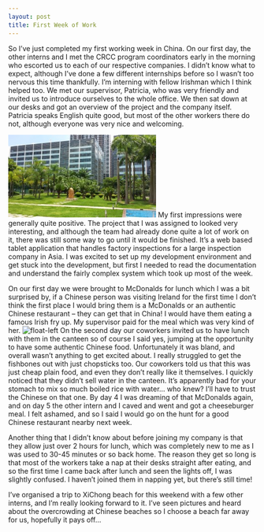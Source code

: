 ```yaml
---
layout: post
title: First Week of Work
---
```


So I’ve just completed my first working week in China. On our first day, the other interns and I met the CRCC program coordinators early in the morning who escorted us to each of our respective companies. I didn’t know what to expect, although I’ve done a few different internships before so I wasn’t too nervous this time thankfully. I’m interning with fellow Irishman which I think helped too. We met our supervisor, Patricia, who was very friendly and invited us to introduce ourselves to the whole office. We then sat down at our desks and got an overview of the project and the company itself. Patricia speaks English quite good, but most of the other workers there do not, although everyone was very nice and welcoming.

![float-right](/images/Office-1-300x168.jpg "My office")
My first impressions were generally quite positive. The project that I was assigned to looked very interesting, and although the team had already done quite a lot of work on it, there was still some way to go until it would be finished. It’s a web based tablet application that handles factory inspections for a large inspection company in Asia. I was excited to set up my development environment and get stuck into the development, but first I needed to read the documentation and understand the fairly complex system which took up most of the week.

On our first day we were brought to McDonalds for lunch which I was a bit surprised by, if a Chinese person was visiting Ireland for the first time I don’t think the first place I would bring them is a McDonalds or an authentic Chinese restaurant – they can get that in China! I would have them eating a famous Irish fry up. My supervisor paid for the meal which was very kind of her. ![float-left](http://cormacquinn.com/wp-content/uploads/2014/08/Lunch-at-Work-300x168.jpg "Lunch at work") On the second day our coworkers invited us to have lunch with them in the canteen so of course I said yes, jumping at the opportunity to have some authentic Chinese food. Unfortunately it was bland, and overall wasn’t anything to get excited about. I really struggled to get the fishbones out with just chopsticks too. Our coworkers told us that this was just cheap plain food, and even they don’t really like it themselves. I quickly noticed that they didn’t sell water in the canteen. It’s apparently bad for your stomach to mix so much boiled rice with water… who knew? I’ll have to trust the Chinese on that one. By day 4 I was dreaming of that McDonalds again, and on day 5 the other intern and I caved and went and got a cheeseburger meal. I felt ashamed, and so I said I would go on the hunt for a good Chinese restaurant nearby next week. 

Another thing that I didn’t know about before joining my company is that they allow just over 2 hours for lunch, which was completely new to me as I was used to 30-45 minutes or so back home. The reason they get so long is that most of the workers take a nap at their desks straight after eating, and so the first time I came back after lunch and seen the lights off, I was slightly confused. I haven’t joined them in napping yet, but there’s still time!

I’ve organised a trip to XiChong beach for this weekend with a few other interns, and I’m really looking forward to it. I’ve seen pictures and heard about the overcrowding at Chinese beaches so I choose a beach far away for us, hopefully it pays off…
